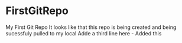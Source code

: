 FirstGitRepo
============

My First Git Repo
It looks like that this repo is being created and being sucessfuly pulled to my local
Adde a third line here - Added this
